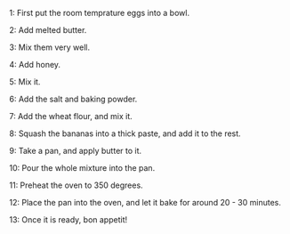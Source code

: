 1: First put the room temprature eggs into a bowl.

2: Add melted butter.

3: Mix them very well.

4: Add honey.

5: Mix it.

6: Add the salt and baking powder.

7: Add the wheat flour, and mix it.

8: Squash the bananas into a thick paste, and add it to the rest.

9: Take a pan, and apply butter to it.

10: Pour the whole mixture into the pan.

11: Preheat the oven to 350 degrees.

12: Place the pan into the oven, and let it bake for around 20 - 30 minutes.

13: Once it is ready, bon appetit!